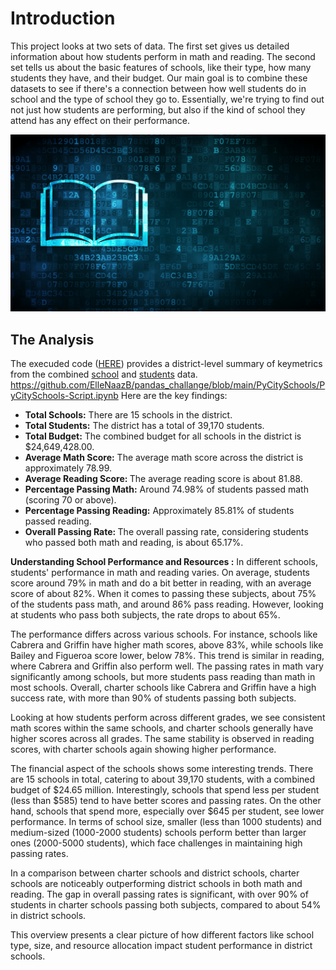 # Introduction

This project looks at two sets of data. The first set gives us detailed information about how students perform in math and reading. The second set tells us about the basic features of schools, like their type, how many students they have, and their budget. Our main goal is to combine these datasets to see if there's a connection between how well students do in school and the type of school they go to. Essentially, we're trying to find out not just how students are performing, but also if the kind of school they attend has any effect on their performance.


<img src= "https://github.com/ElleNaazB/pandas_challange/blob/main/PyCitySchools/education.png">

## The Analysis  

The execuded code (<a href="https://github.com/ElleNaazB/pandas_challange/blob/main/PyCitySchools/PyCitySchools-Script.ipynb">HERE</a>) provides a district-level summary of keymetrics from the combined <a href="https://github.com/ElleNaazB/pandas_challange/blob/main/PyCitySchools/Resources/schools_complete.csv"> school</a> and <a href="https://github.com/ElleNaazB/pandas_challange/blob/main/PyCitySchools/Resources/students_complete.csv"> students</a> data. 
https://github.com/ElleNaazB/pandas_challange/blob/main/PyCitySchools/PyCitySchools-Script.ipynb
Here are the key findings: 

- <strong>Total Schools:</strong> There are 15 schools in the district.
- <strong>Total Students:</strong> The district has a total of 39,170 students.
- <strong>Total Budget:</strong> The combined budget for all schools in the district is $24,649,428.00.
- <strong>Average Math Score:</strong> The average math score across the district is approximately 78.99.
- <strong>Average Reading Score: </strong>The average reading score is about 81.88.
- <strong>Percentage Passing Math:</strong> Around 74.98% of students passed math (scoring 70 or above).
- <strong>Percentage Passing Reading:</strong> Approximately 85.81% of students passed reading.
- <strong>Overall Passing Rate: </strong>The overall passing rate, considering students who passed both math and reading, is about 65.17%.

<strong> Understanding School Performance and Resources :</strong>
In different schools, students' performance in math and reading varies. On average, students score around 79% in math and do a bit better in reading, with an average score of about 82%. When it comes to passing these subjects, about 75% of the students pass math, and around 86% pass reading. However, looking at students who pass both subjects, the rate drops to about 65%.

The performance differs across various schools. For instance, schools like Cabrera and Griffin have higher math scores, above 83%, while schools like Bailey and Figueroa score lower, below 78%. This trend is similar in reading, where Cabrera and Griffin also perform well. The passing rates in math vary significantly among schools, but more students pass reading than math in most schools. Overall, charter schools like Cabrera and Griffin have a high success rate, with more than 90% of students passing both subjects.

Looking at how students perform across different grades, we see consistent math scores within the same schools, and charter schools generally have higher scores across all grades. The same stability is observed in reading scores, with charter schools again showing higher performance.

The financial aspect of the schools shows some interesting trends. There are 15 schools in total, catering to about 39,170 students, with a combined budget of $24.65 million. Interestingly, schools that spend less per student (less than $585) tend to have better scores and passing rates. On the other hand, schools that spend more, especially over $645 per student, see lower performance. In terms of school size, smaller (less than 1000 students) and medium-sized (1000-2000 students) schools perform better than larger ones (2000-5000 students), which face challenges in maintaining high passing rates.

In a comparison between charter schools and district schools, charter schools are noticeably outperforming district schools in both math and reading. The gap in overall passing rates is significant, with over 90% of students in charter schools passing both subjects, compared to about 54% in district schools.

This overview presents a clear picture of how different factors like school type, size, and resource allocation impact student performance in district schools.
